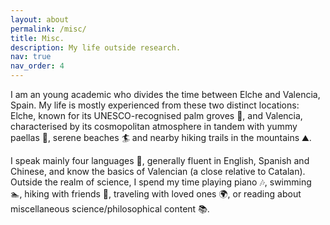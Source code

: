 ```yaml
---
layout: about
permalink: /misc/
title: Misc.
description: My life outside research.
nav: true
nav_order: 4
---
```


I am an young academic who divides the time between Elche and Valencia, Spain. My life is mostly experienced from these two distinct locations: Elche, known for its UNESCO-recognised palm groves 🌴, and Valencia, characterised by its cosmopolitan atmosphere in tandem with yummy paellas 🥘, serene beaches 🏄 and nearby hiking trails in the mountains ⛰️.

I speak mainly four languages 📑, generally fluent in English, Spanish and Chinese, and know the basics of Valencian (a close relative to Catalan). Outside the realm of science, I spend my time playing piano 🎶, swimming 🏊, hiking with friends 🧗, traveling with loved ones 🌍, or reading about miscellaneous science/philosophical content 📚.

